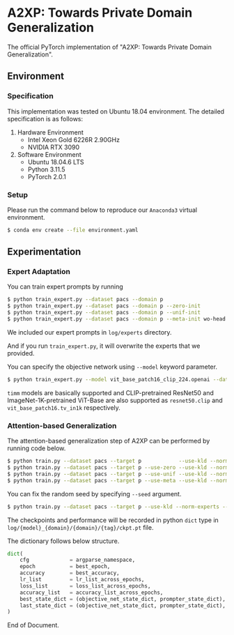 # A2XP: Towards Private Domain Generalization

The official PyTorch implementation of "A2XP: Towards Private Domain Generalization".

## Environment

### Specification

This implementation was tested on Ubuntu 18.04 environment. 
The detailed specification is as follows:
1. Hardware Environment
   - Intel Xeon Gold 6226R 2.90GHz
   - NVIDIA RTX 3090
2. Software Environment
   - Ubuntu 18.04.6 LTS
   - Python 3.11.5
   - PyTorch 2.0.1

### Setup

Please run the command below to reproduce our `Anaconda3` virtual environment. 

``` bash
$ conda env create --file environment.yaml
```

## Experimentation

### Expert Adaptation

You can train expert prompts by running

``` bash
$ python train_expert.py --dataset pacs --domain p                     --gpu 0  # Gaussian initialization
$ python train_expert.py --dataset pacs --domain p --zero-init         --gpu 1  # Zero initialization
$ python train_expert.py --dataset pacs --domain p --unif-init         --gpu 2  # Uniform initialization
$ python train_expert.py --dataset pacs --domain p --meta-init wo-head --gpu 3  # Meta initialization
```

We included our expert prompts in `log/experts` directory. 

And if you run `train_expert.py`, it will overwrite the experts that we provided.

You can specify the objective network using `--model` keyword parameter.
``` bash
$ python train_expert.py --model vit_base_patch16_clip_224.openai --dataset pacs --domain p --gpu 0
```
`timm` models are basically supported and CLIP-pretrained ResNet50 and ImageNet-1K-pretrained ViT-Base are also supported as `resnet50.clip` and `vit_base_patch16.tv_in1k` respectively.

### Attention-based Generalization

The attention-based generalization step of A2XP can be performed by running code below.

```bash
$ python train.py --dataset pacs --target p            --use-kld --norm-experts --use-tanh --tag __default/00 --gpu 0
$ python train.py --dataset pacs --target p --use-zero --use-kld --norm-experts --use-tanh --tag __default/00 --gpu 1
$ python train.py --dataset pacs --target p --use-unif --use-kld --norm-experts --use-tanh --tag __default/00 --gpu 2
$ python train.py --dataset pacs --target p --use-meta --use-kld --norm-experts --use-tanh --tag __default/00 --gpu 3
```

You can fix the random seed by specifying `--seed` argument. 

```bash
$ python train.py --dataset pacs --target p --use-kld --norm-experts --use-tanh --tag __default/00 --gpu 0 --seed 101
```

The checkpoints and performance will be recorded in python `dict` type in `log/{model}_{domain}/{domain}/{tag}/ckpt.pt` file.

The dictionary follows below structure.

```python
dict(
    cfg             = argparse_namespace,
    epoch           = best_epoch,
    accuracy        = best_accuracy,
    lr_list         = lr_list_across_epochs,
    loss_list       = loss_list_across_epochs,
    accuracy_list   = accuracy_list_across_epochs,
    best_state_dict = (objective_net_state_dict, prompter_state_dict),
    last_state_dict = (objective_net_state_dict, prompter_state_dict),
)
```

End of Document.
